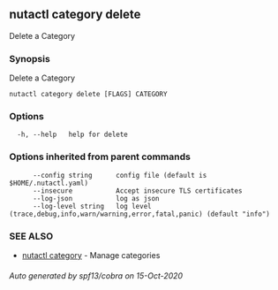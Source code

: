 ## nutactl category delete

Delete a Category

### Synopsis

Delete a Category

```
nutactl category delete [FLAGS] CATEGORY
```

### Options

```
  -h, --help   help for delete
```

### Options inherited from parent commands

```
      --config string      config file (default is $HOME/.nutactl.yaml)
      --insecure           Accept insecure TLS certificates
      --log-json           log as json
      --log-level string   log level (trace,debug,info,warn/warning,error,fatal,panic) (default "info")
```

### SEE ALSO

* [nutactl category](nutactl_category.md)	 - Manage categories

###### Auto generated by spf13/cobra on 15-Oct-2020
